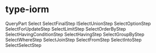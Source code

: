 # type-iorm
QueryPart
    Select
        SelectFinalStep
            ISelectUnionStep
            SelectOptionStep
                SelectForUpdateStep
                    SelectLimitStep
                        SelectOrderByStep
                            SelectHavingConditionStep
                            SelectHavingStep
                                SelectGroupByStep
                                    SelectWhereStep
                                        SelectJoinStep
                                        SelectFromStep
                                            SelectIntoStep
                                                SelectSelectStep
                                    
 
